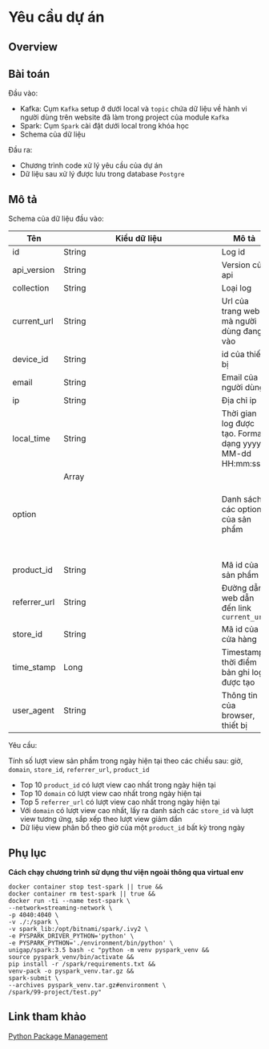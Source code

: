 # Yêu cầu dự án

## Overview

## Bài toán

Đầu vào:

- Kafka: Cụm `Kafka` setup ở dưới local và `topic` chứa dữ liệu về hành vi người dùng trên website đã làm trong project
  của module `Kafka`
- Spark: Cụm `Spark` cài đặt dưới local trong khóa học
- Schema của dữ liệu

Đầu ra:

- Chương trình code xử lý yêu cầu của dự án
- Dữ liệu sau xử lý được lưu trong database `Postgre`

## Mô tả

Schema của dữ liệu đầu vào:

| Tên          | Kiểu dữ liệu  | Mô tả                                                   | Ví dụ                                                                                                                                                               |
|--------------|---------------|---------------------------------------------------------|---------------------------------------------------------------------------------------------------------------------------------------------------------------------|
| id           | String        | Log id                                                  | aea4b823-c5c6-485e-8b3b-6182a7c4ecce                                                                                                                                |
| api_version  | String        | Version của api                                         | 1.0                                                                                                                                                                 | 
| collection   | String        | Loại log                                                | view_product_detail                                                                                                                                                 | 
| current_url  | String        | Url của trang web mà người dùng đang vào                | https://www.glamira.cl/glamira-anillo-saphira-skug100335.html?alloy=white-375&diamond=sapphire&stone2=diamond-Brillant&itm_source=recommendation&itm_medium=sorting |
| device_id    | String        | id của thiết bị                                         | 874db849-68a6-4e99-bcac-fb6334d0ec80                                                                                                                                |
| email        | String        | Email của người dùng                                    |                                                                                                                                                                     |
| ip           | String        | Địa chỉ ip                                              | 190.163.166.122                                                                                                                                                     |
| local_time   | String        | Thời gian log được tạo. Format dạng yyyy-MM-dd HH:mm:ss | 2024-05-28 08:31:22                                                                                                                                                 |
| option       | Array<Object> | Danh sách các option của sản phẩm                       | `[{"option_id": "328026", "option_label": "diamond"}]`                                                                                                              |
| product_id   | String        | Mã id của sản phẩm                                      | 96672                                                                                                                                                               |
| referrer_url | String        | Đường dẫn web dẫn đến link `current_url`                | https://www.google.com/                                                                                                                                             |
| store_id     | String        | Mã id của cửa hàng                                      | 85                                                                                                                                                                  |
| time_stamp   | Long          | Timestamp thời điểm bản ghi log được tạo                |                                                                                                                                                                     |
| user_agent   | String        | Thông tin của browser, thiết bị                         | Mozilla/5.0 (iPhone; CPU iPhone OS 13_4_1 like Mac OS X) AppleWebKit/605.1.15 (KHTML, like Gecko) Version/13.1 Mobile/15E148 Safari/604.1                           |

Yêu cầu:

Tính số lượt view sản phầm trong ngày hiện tại theo các chiều sau:
giờ, `domain`, `store_id`, `referrer_url`, `product_id`

- Top 10 `product_id` có lượt view cao nhất trong ngày hiện tại
- Top 10 `domain` có lượt view cao nhất trong ngày hiện tại
- Top 5 `referrer_url` có lượt view cao nhất trong ngày hiện tại
- Với `domain` có lượt view cao nhất, lấy ra danh sách các `store_id` và lượt view tương ứng, sắp xếp theo lượt view
  giảm dần
- Dữ liệu view phân bổ theo giờ của một `product_id` bất kỳ trong ngày

## Phụ lục

**Cách chạy chương trình sử dụng thư viện ngoài thông qua virtual env**

```
docker container stop test-spark || true &&
docker container rm test-spark || true &&
docker run -ti --name test-spark \
--network=streaming-network \
-p 4040:4040 \
-v ./:/spark \
-v spark_lib:/opt/bitnami/spark/.ivy2 \
-e PYSPARK_DRIVER_PYTHON='python' \
-e PYSPARK_PYTHON='./environment/bin/python' \
unigap/spark:3.5 bash -c "python -m venv pyspark_venv &&
source pyspark_venv/bin/activate &&
pip install -r /spark/requirements.txt &&
venv-pack -o pyspark_venv.tar.gz &&
spark-submit \
--archives pyspark_venv.tar.gz#environment \
/spark/99-project/test.py"
```

## Link tham khảo

[Python Package Management](https://spark.apache.org/docs/latest/api/python/user_guide/python_packaging.html)